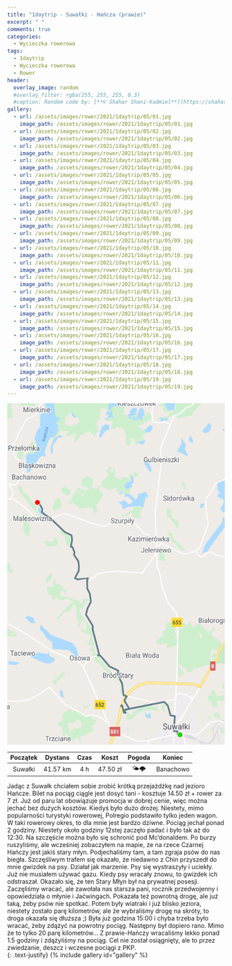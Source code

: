 ```yaml
---
title: "1daytrip - Suwałki - Hańcza (prawie)"
excerpt: " "
comments: true
categories:
  - Wycieczka rowerowa
tags:
  - 1daytrip
  - Wycieczka rowerowa
  - Rower
header:
  overlay_image: random
  #overlay_filter: rgba(255, 255, 255, 0.3)
  #caption: Random code by: [**© Shahar Shani-Kadmiel**](https://shaharkadmiel.github.io)"
gallery:
  - url: /assets/images/rower/2021/1daytrip/05/01.jpg
    image_path: /assets/images/rower/2021/1daytrip/05/01.jpg
  - url: /assets/images/rower/2021/1daytrip/05/02.jpg
    image_path: /assets/images/rower/2021/1daytrip/05/02.jpg
  - url: /assets/images/rower/2021/1daytrip/05/03.jpg
    image_path: /assets/images/rower/2021/1daytrip/05/03.jpg
  - url: /assets/images/rower/2021/1daytrip/05/04.jpg
    image_path: /assets/images/rower/2021/1daytrip/05/04.jpg
  - url: /assets/images/rower/2021/1daytrip/05/05.jpg
    image_path: /assets/images/rower/2021/1daytrip/05/05.jpg
  - url: /assets/images/rower/2021/1daytrip/05/06.jpg
    image_path: /assets/images/rower/2021/1daytrip/05/06.jpg
  - url: /assets/images/rower/2021/1daytrip/05/07.jpg
    image_path: /assets/images/rower/2021/1daytrip/05/07.jpg
  - url: /assets/images/rower/2021/1daytrip/05/08.jpg
    image_path: /assets/images/rower/2021/1daytrip/05/08.jpg
  - url: /assets/images/rower/2021/1daytrip/05/09.jpg
    image_path: /assets/images/rower/2021/1daytrip/05/09.jpg
  - url: /assets/images/rower/2021/1daytrip/05/10.jpg
    image_path: /assets/images/rower/2021/1daytrip/05/10.jpg
  - url: /assets/images/rower/2021/1daytrip/05/11.jpg
    image_path: /assets/images/rower/2021/1daytrip/05/11.jpg
  - url: /assets/images/rower/2021/1daytrip/05/12.jpg
    image_path: /assets/images/rower/2021/1daytrip/05/12.jpg
  - url: /assets/images/rower/2021/1daytrip/05/13.jpg
    image_path: /assets/images/rower/2021/1daytrip/05/13.jpg
  - url: /assets/images/rower/2021/1daytrip/05/14.jpg
    image_path: /assets/images/rower/2021/1daytrip/05/14.jpg
  - url: /assets/images/rower/2021/1daytrip/05/15.jpg
    image_path: /assets/images/rower/2021/1daytrip/05/15.jpg
  - url: /assets/images/rower/2021/1daytrip/05/16.jpg
    image_path: /assets/images/rower/2021/1daytrip/05/16.jpg
  - url: /assets/images/rower/2021/1daytrip/05/17.jpg
    image_path: /assets/images/rower/2021/1daytrip/05/17.jpg
  - url: /assets/images/rower/2021/1daytrip/05/18.jpg
    image_path: /assets/images/rower/2021/1daytrip/05/18.jpg
  - url: /assets/images/rower/2021/1daytrip/05/19.jpg
    image_path: /assets/images/rower/2021/1daytrip/05/19.jpg
---
```

![mapka](/assets/images/rower/2021/1daytrip/05/mapka.png)

|Początek|Dystans|Czas|Koszt|Pogoda|Koniec|
|:---:|:---:|:---:|:---:|:---:|:---:|
|Suwałki|41.57 km|4 h|47.50 zł|🌤️🌩️|Banachowo| 

Jadąc z Suwałk chciałem sobie zrobić krótką przejażdżkę nad jezioro Hańcze. Bilet na pociąg ciągle jest dosyć tani - kosztuje 14.50 zł + rower za 7 zł. Już od paru lat obowiązuje promocja w dobrej cenie, więc można jechać bez dużych kosztów. Kiedyś było dużo drożej. Niestety, mimo popularności turystyki rowerowej,  Polregio podstawiło tylko jeden wagon. W taki rowerowy okres, to dla mnie jest bardzo dziwne. Pociąg jechał ponad 2 godziny. Niestety około godziny 12stej zaczęło padać i było tak aż do 12:30. Na szczęście można było się schronić pod Mc’donaldem. Po burzy ruszyliśmy, ale wcześniej zobaczyłem na mapie, że na rzece Czarnej Hańczy jest jakiś stary młyn. Podjechaliśmy tam, a tam zgraja psów do nas biegła. Szczęśliwym trafem się okazało, że niedawno z Chin przyszedł do mnie gwizdek na psy. Działał jak marzenie. Psy się wystraszyły i uciekły. Już nie musiałem używać gazu. Kiedy psy wracały znowu, to gwizdek ich odstraszał. Okazało się, że ten Stary Młyn był na prywatnej posesji. Zaczęliśmy wracać, ale zawołała nas starsza pani, rocznik przedwojenny i opowiedziała o młynie i Jaćwingach. Pokazała też powrotną drogę, ale już taką, żeby psów nie spotkać. Potem były wiatraki i już blisko jeziora, niestety zostało parę kilometrów, ale że wybraliśmy drogę na skróty, to droga okazała się dłuższa ;) Była już godzina 15:00 i chyba trzeba było wracać, żeby zdążyć na powrotny pociąg. Następny był dopiero rano. Mimo że to tylko 20 parę kilometrów... Z prawie-Hańczy wracaliśmy lekko ponad 1.5 godziny i zdążyliśmy na pociąg. Cel nie został osiągnięty, ale to przez zwiedzanie, deszcz i wczesne pociągi z PKP.  
{: .text-justify}
{% include gallery id="gallery" %}

